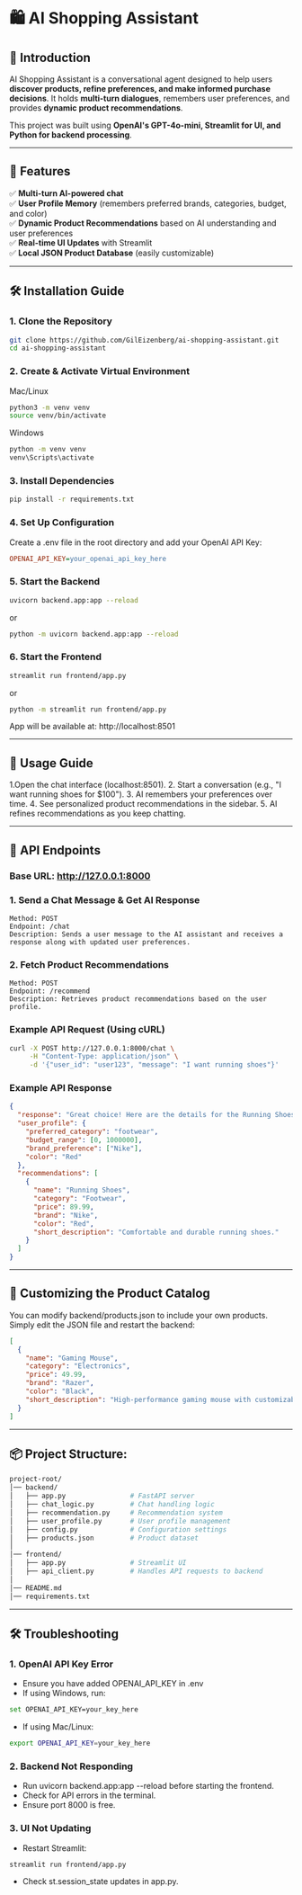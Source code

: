 # 🛍️ AI Shopping Assistant

## 📌 Introduction

AI Shopping Assistant is a conversational agent designed to help users **discover products, refine preferences, and make informed purchase decisions**. It holds **multi-turn dialogues**, remembers user preferences, and provides **dynamic product recommendations**.

This project was built using **OpenAI's GPT-4o-mini, Streamlit for UI, and Python for backend processing**.

---

## 🚀 Features

✅ **Multi-turn AI-powered chat**  
✅ **User Profile Memory** (remembers preferred brands, categories, budget, and color)  
✅ **Dynamic Product Recommendations** based on AI understanding and user preferences  
✅ **Real-time UI Updates** with Streamlit  
✅ **Local JSON Product Database** (easily customizable)  

---

## 🛠️ Installation Guide

### **1. Clone the Repository**
```sh
git clone https://github.com/GilEizenberg/ai-shopping-assistant.git
cd ai-shopping-assistant
```

### **2. Create & Activate Virtual Environment**

Mac/Linux
```sh
python3 -m venv venv
source venv/bin/activate
```
Windows
```sh
python -m venv venv
venv\Scripts\activate
```

### **3. Install Dependencies**

```sh
pip install -r requirements.txt
```

### **4. Set Up Configuration**

Create a .env file in the root directory and add your OpenAI API Key:
```ini
OPENAI_API_KEY=your_openai_api_key_here
```

### **5. Start the Backend**

```sh
uvicorn backend.app:app --reload
```
or

```sh
python -m uvicorn backend.app:app --reload
```

### **6. Start the Frontend**

```sh
streamlit run frontend/app.py
```
or

```sh
python -m streamlit run frontend/app.py
```

App will be available at: http://localhost:8501

---

## 📝 Usage Guide

1.Open the chat interface (localhost:8501).
2️. Start a conversation (e.g., "I want running shoes for $100").
3️. AI remembers your preferences over time.
4️. See personalized product recommendations in the sidebar.
5️. AI refines recommendations as you keep chatting.

---

## 🔧 API Endpoints

### Base URL: http://127.0.0.1:8000

### 1. Send a Chat Message & Get AI Response

    Method: POST
    Endpoint: /chat
    Description: Sends a user message to the AI assistant and receives a response along with updated user preferences.

### 2. Fetch Product Recommendations

    Method: POST
    Endpoint: /recommend
    Description: Retrieves product recommendations based on the user profile.

### Example API Request (Using cURL)
```sh
curl -X POST http://127.0.0.1:8000/chat \
     -H "Content-Type: application/json" \
     -d '{"user_id": "user123", "message": "I want running shoes"}'

```
### Example API Response
```json
{
  "response": "Great choice! Here are the details for the Running Shoes...",
  "user_profile": {
    "preferred_category": "footwear",
    "budget_range": [0, 1000000],
    "brand_preference": ["Nike"],
    "color": "Red"
  },
  "recommendations": [
    {
      "name": "Running Shoes",
      "category": "Footwear",
      "price": 89.99,
      "brand": "Nike",
      "color": "Red",
      "short_description": "Comfortable and durable running shoes."
    }
  ]
}
```

---

## 🛒 Customizing the Product Catalog

You can modify backend/products.json to include your own products.
Simply edit the JSON file and restart the backend:
```json
[
  {
    "name": "Gaming Mouse",
    "category": "Electronics",
    "price": 49.99,
    "brand": "Razer",
    "color": "Black",
    "short_description": "High-performance gaming mouse with customizable buttons."
  }
]
```
---

## 📦 Project Structure:

```bash
project-root/
│── backend/
│   ├── app.py                # FastAPI server
│   ├── chat_logic.py         # Chat handling logic
│   ├── recommendation.py     # Recommendation system
│   ├── user_profile.py       # User profile management
│   ├── config.py             # Configuration settings
│   ├── products.json         # Product dataset
│
│── frontend/
│   ├── app.py                # Streamlit UI
│   ├── api_client.py         # Handles API requests to backend
│
│── README.md
│── requirements.txt

```

---

## 🛠️ Troubleshooting

### 1️. OpenAI API Key Error

- Ensure you have added OPENAI_API_KEY in .env
- If using Windows, run:

```sh
set OPENAI_API_KEY=your_key_here
```
- If using Mac/Linux:
```sh
export OPENAI_API_KEY=your_key_here
```

### 2. Backend Not Responding

- Run uvicorn backend.app:app --reload before starting the frontend.
- Check for API errors in the terminal.
- Ensure port 8000 is free.

### 3️. UI Not Updating

- Restart Streamlit:
```sh
streamlit run frontend/app.py
```
- Check st.session_state updates in app.py.